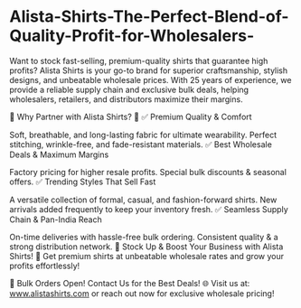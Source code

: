 # Alista-Shirts-The-Perfect-Blend-of-Quality-Profit-for-Wholesalers-
Want to stock fast-selling, premium-quality shirts that guarantee high profits? Alista Shirts is your go-to brand for superior craftsmanship, stylish designs, and unbeatable wholesale prices. With 25 years of experience, we provide a reliable supply chain and exclusive bulk deals, helping wholesalers, retailers, and distributors maximize their margins.

🔹 Why Partner with Alista Shirts? 🔹
✅ Premium Quality & Comfort

Soft, breathable, and long-lasting fabric for ultimate wearability.
Perfect stitching, wrinkle-free, and fade-resistant materials.
✅ Best Wholesale Deals & Maximum Margins

Factory pricing for higher resale profits.
Special bulk discounts & seasonal offers.
✅ Trending Styles That Sell Fast

A versatile collection of formal, casual, and fashion-forward shirts.
New arrivals added frequently to keep your inventory fresh.
✅ Seamless Supply Chain & Pan-India Reach

On-time deliveries with hassle-free bulk ordering.
Consistent quality & a strong distribution network.
🚀 Stock Up & Boost Your Business with Alista Shirts! 🚀
Get premium shirts at unbeatable wholesale rates and grow your profits effortlessly!

📢 Bulk Orders Open! Contact Us for the Best Deals!
🌐 Visit us at: www.alistashirts.com or reach out now for exclusive wholesale pricing!

